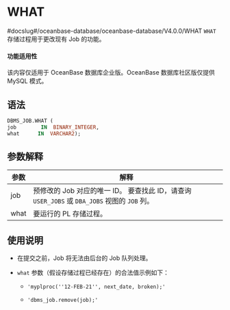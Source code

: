 WHAT 
=========================
#docslug#/oceanbase-database/oceanbase-database/V4.0.0/WHAT
`WHAT` 存储过程用于更改现有 Job 的功能。

  <main id="notice" >
    <h4>功能适用性</h4>
    <p>该内容仅适用于 OceanBase 数据库企业版。OceanBase 数据库社区版仅提供 MySQL 模式。</p>
  </main>

语法 
-----------------------

```sql
DBMS_JOB.WHAT ( 
job        IN  BINARY_INTEGER,
what      IN  VARCHAR2);
```



参数解释 
-------------------------



|  参数  |                                          解释                                          |
|------|--------------------------------------------------------------------------------------|
| job  | 预修改的 Job 对应的唯一 ID。 要查找此 ID，请查询 `USER_JOBS` 或 `DBA_JOBS` 视图的 `JOB` 列。 |
| what | 要运行的 PL 存储过程。                                                                        |



使用说明 
-------------------------

* 在提交之前，Job 将无法由后台的 Job 队列处理。

  

* `what` 参数（假设存储过程已经存在）的合法值示例如下：

  * `'myplproc(''12-FEB-21'', next_date, broken);'`

    
  
  * `'dbms_job.remove(job);'`

    
  

  



